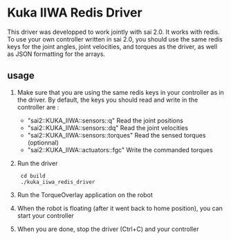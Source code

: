 Kuka IIWA Redis Driver
======================

This driver was developped to work jointly with sai 2.0.
It works with redis. 
To use your own controller written in sai 2.0, you should use the same redis keys for the joint angles, joint velocities, and torques as the driver, as well as JSON formatting for the arrays.

usage
-----

1. Make sure that you are using the same redis keys in your controller as in the driver. By default, the keys you should read and write in the controller are :
	- "sai2::KUKA_IIWA::sensors::q"          Read the joint positions  
	- "sai2::KUKA_IIWA::sensors::dq"         Read the joint velocities
	- "sai2::KUKA_IIWA::sensors::torques"    Read the sensed torques (optionnal)
	- "sai2::KUKA_IIWA::actuators::fgc"      Write the commanded torques

2. Run the driver

		cd build
		./kuka_iiwa_redis_driver

3. Run the TorqueOverlay application on the robot

4. When the robot is floating (after it went back to home position), you can start your controller

5. When you are done, stop the driver (Ctrl+C) and your controller